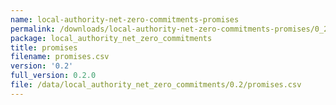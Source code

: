 ```yaml
---
name: local-authority-net-zero-commitments-promises
permalink: /downloads/local-authority-net-zero-commitments-promises/0_2
package: local_authority_net_zero_commitments
title: promises
filename: promises.csv
version: '0.2'
full_version: 0.2.0
file: /data/local_authority_net_zero_commitments/0.2/promises.csv
---
```

